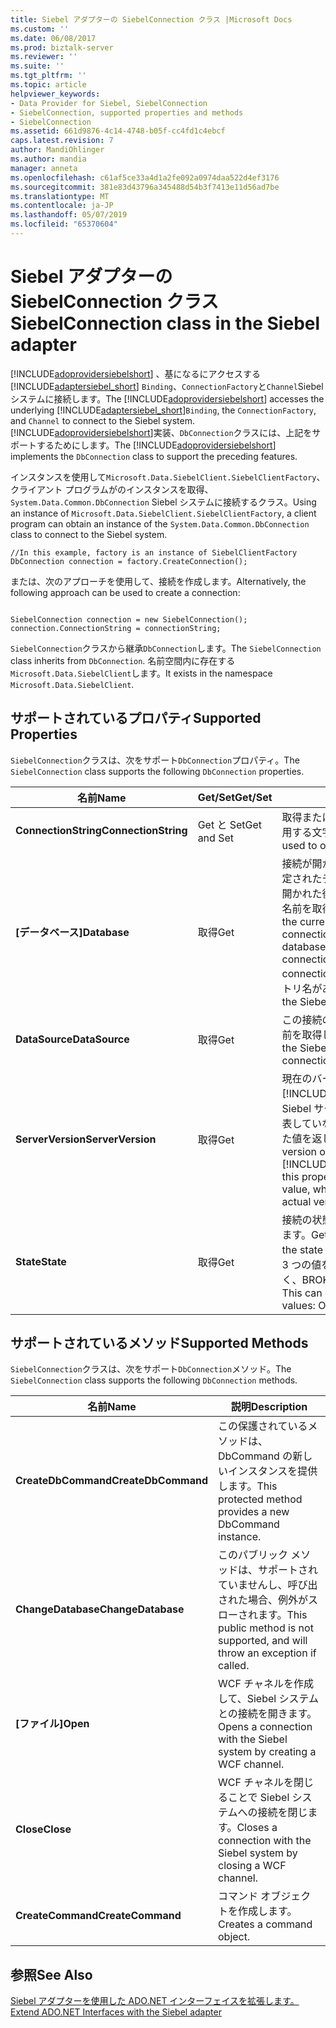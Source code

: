 ```yaml
---
title: Siebel アダプターの SiebelConnection クラス |Microsoft Docs
ms.custom: ''
ms.date: 06/08/2017
ms.prod: biztalk-server
ms.reviewer: ''
ms.suite: ''
ms.tgt_pltfrm: ''
ms.topic: article
helpviewer_keywords:
- Data Provider for Siebel, SiebelConnection
- SiebelConnection, supported properties and methods
- SiebelConnection
ms.assetid: 661d9876-4c14-4748-b05f-cc4fd1c4ebcf
caps.latest.revision: 7
author: MandiOhlinger
ms.author: mandia
manager: anneta
ms.openlocfilehash: c61af5ce33a4d1a2fe092a0974daa522d4ef3176
ms.sourcegitcommit: 381e83d43796a345488d54b3f7413e11d56ad7be
ms.translationtype: MT
ms.contentlocale: ja-JP
ms.lasthandoff: 05/07/2019
ms.locfileid: "65370604"
---
```

# <a name="siebelconnection-class-in-the-siebel-adapter"></a><span data-ttu-id="dfde5-102">Siebel アダプターの SiebelConnection クラス</span><span class="sxs-lookup"><span data-stu-id="dfde5-102">SiebelConnection class in the Siebel adapter</span></span>
<span data-ttu-id="dfde5-103">[!INCLUDE[adoprovidersiebelshort](../../includes/adoprovidersiebelshort-md.md)] 、基になるにアクセスする[!INCLUDE[adaptersiebel_short](../../includes/adaptersiebel-short-md.md)] `Binding`、`ConnectionFactory`と`Channel`Siebel システムに接続します。</span><span class="sxs-lookup"><span data-stu-id="dfde5-103">The [!INCLUDE[adoprovidersiebelshort](../../includes/adoprovidersiebelshort-md.md)] accesses the underlying [!INCLUDE[adaptersiebel_short](../../includes/adaptersiebel-short-md.md)]`Binding`, the `ConnectionFactory`, and `Channel` to connect to the Siebel system.</span></span> <span data-ttu-id="dfde5-104">[!INCLUDE[adoprovidersiebelshort](../../includes/adoprovidersiebelshort-md.md)]実装、`DbConnection`クラスには、上記をサポートするためにします。</span><span class="sxs-lookup"><span data-stu-id="dfde5-104">The [!INCLUDE[adoprovidersiebelshort](../../includes/adoprovidersiebelshort-md.md)] implements the `DbConnection` class to support the preceding features.</span></span>  

 <span data-ttu-id="dfde5-105">インスタンスを使用して`Microsoft.Data.SiebelClient.SiebelClientFactory`、クライアント プログラムがのインスタンスを取得、 `System.Data.Common.DbConnection` Siebel システムに接続するクラス。</span><span class="sxs-lookup"><span data-stu-id="dfde5-105">Using an instance of `Microsoft.Data.SiebelClient.SiebelClientFactory`, a client program can obtain an instance of the `System.Data.Common.DbConnection` class to connect to the Siebel system.</span></span>  

```  
//In this example, factory is an instance of SiebelClientFactory  
DbConnection connection = factory.CreateConnection();  
```  

 <span data-ttu-id="dfde5-106">または、次のアプローチを使用して、接続を作成します。</span><span class="sxs-lookup"><span data-stu-id="dfde5-106">Alternatively, the following approach can be used to create a connection:</span></span>  

```  

SiebelConnection connection = new SiebelConnection();  
connection.ConnectionString = connectionString;  
```  

 <span data-ttu-id="dfde5-107">`SiebelConnection`クラスから継承`DbConnection`します。</span><span class="sxs-lookup"><span data-stu-id="dfde5-107">The `SiebelConnection` class inherits from `DbConnection`.</span></span> <span data-ttu-id="dfde5-108">名前空間内に存在する`Microsoft.Data.SiebelClient`します。</span><span class="sxs-lookup"><span data-stu-id="dfde5-108">It exists in the namespace `Microsoft.Data.SiebelClient`.</span></span>  

## <a name="supported-properties"></a><span data-ttu-id="dfde5-109">サポートされているプロパティ</span><span class="sxs-lookup"><span data-stu-id="dfde5-109">Supported Properties</span></span>  
 <span data-ttu-id="dfde5-110">`SiebelConnection`クラスは、次をサポート`DbConnection`プロパティ。</span><span class="sxs-lookup"><span data-stu-id="dfde5-110">The `SiebelConnection` class supports the following `DbConnection` properties.</span></span>  


|         <span data-ttu-id="dfde5-111">名前</span><span class="sxs-lookup"><span data-stu-id="dfde5-111">Name</span></span>         |   <span data-ttu-id="dfde5-112">Get/Set</span><span class="sxs-lookup"><span data-stu-id="dfde5-112">Get/Set</span></span>   |                                                                                                      <span data-ttu-id="dfde5-113">説明</span><span class="sxs-lookup"><span data-stu-id="dfde5-113">Description</span></span>                                                                                                       |
|----------------------|-------------|------------------------------------------------------------------------------------------------------------------------------------------------------------------------------------------------------------------------|
| <span data-ttu-id="dfde5-114">**ConnectionString**</span><span class="sxs-lookup"><span data-stu-id="dfde5-114">**ConnectionString**</span></span> | <span data-ttu-id="dfde5-115">Get と Set</span><span class="sxs-lookup"><span data-stu-id="dfde5-115">Get and Set</span></span> |                                                                                  <span data-ttu-id="dfde5-116">取得または設定、接続を開くために使用する文字列。</span><span class="sxs-lookup"><span data-stu-id="dfde5-116">Gets or sets the string used to open the connection.</span></span>                                                                                  |
|     <span data-ttu-id="dfde5-117">**[データベース]**</span><span class="sxs-lookup"><span data-stu-id="dfde5-117">**Database**</span></span>     |     <span data-ttu-id="dfde5-118">取得</span><span class="sxs-lookup"><span data-stu-id="dfde5-118">Get</span></span>     |        <span data-ttu-id="dfde5-119">接続が開かれる前に、接続文字列で指定されたデータベース名または接続が開かれた後に、現在のデータベースの名前を取得します。</span><span class="sxs-lookup"><span data-stu-id="dfde5-119">Gets the name of the current database after a connection is opened, or the database name specified in the connection string before the connection is opened.</span></span> <span data-ttu-id="dfde5-120">Siebel リポジトリ名があります。</span><span class="sxs-lookup"><span data-stu-id="dfde5-120">This should be the Siebel repository name.</span></span>         |
|    <span data-ttu-id="dfde5-121">**DataSource**</span><span class="sxs-lookup"><span data-stu-id="dfde5-121">**DataSource**</span></span>    |     <span data-ttu-id="dfde5-122">取得</span><span class="sxs-lookup"><span data-stu-id="dfde5-122">Get</span></span>     |                                                                                <span data-ttu-id="dfde5-123">この接続の Siebel ゲートウェイの名前を取得します。</span><span class="sxs-lookup"><span data-stu-id="dfde5-123">Gets the name of the Siebel gateway for this connection.</span></span>                                                                                |
|  <span data-ttu-id="dfde5-124">**ServerVersion**</span><span class="sxs-lookup"><span data-stu-id="dfde5-124">**ServerVersion**</span></span>   |     <span data-ttu-id="dfde5-125">取得</span><span class="sxs-lookup"><span data-stu-id="dfde5-125">Get</span></span>     | <span data-ttu-id="dfde5-126">現在のバージョンで[!INCLUDE[adoprovidersiebelshort](../../includes/adoprovidersiebelshort-md.md)]、Siebel サーバーの実際のバージョンを表していないハード コーディングされた値を返します。</span><span class="sxs-lookup"><span data-stu-id="dfde5-126">In the current version of [!INCLUDE[adoprovidersiebelshort](../../includes/adoprovidersiebelshort-md.md)], this property returns a hard-coded value, which does not represent the actual version of the Siebel server.</span></span> |
|      <span data-ttu-id="dfde5-127">**State**</span><span class="sxs-lookup"><span data-stu-id="dfde5-127">**State**</span></span>       |     <span data-ttu-id="dfde5-128">取得</span><span class="sxs-lookup"><span data-stu-id="dfde5-128">Get</span></span>     |                                               <span data-ttu-id="dfde5-129">接続の状態を説明する文字列を取得します。</span><span class="sxs-lookup"><span data-stu-id="dfde5-129">Gets a string that describes the state of the connection.</span></span> <span data-ttu-id="dfde5-130">これは、3 つの値を含めることができます。開く、BROKEN、または終了します。</span><span class="sxs-lookup"><span data-stu-id="dfde5-130">This can contain three possible values: OPEN, BROKEN, or CLOSED.</span></span>                                               |

## <a name="supported-methods"></a><span data-ttu-id="dfde5-131">サポートされているメソッド</span><span class="sxs-lookup"><span data-stu-id="dfde5-131">Supported Methods</span></span>  
 <span data-ttu-id="dfde5-132">`SiebelConnection`クラスは、次をサポート`DbConnection`メソッド。</span><span class="sxs-lookup"><span data-stu-id="dfde5-132">The `SiebelConnection` class supports the following `DbConnection` methods.</span></span>  

|<span data-ttu-id="dfde5-133">名前</span><span class="sxs-lookup"><span data-stu-id="dfde5-133">Name</span></span>|<span data-ttu-id="dfde5-134">説明</span><span class="sxs-lookup"><span data-stu-id="dfde5-134">Description</span></span>|  
|----------|-----------------|  
|<span data-ttu-id="dfde5-135">**CreateDbCommand**</span><span class="sxs-lookup"><span data-stu-id="dfde5-135">**CreateDbCommand**</span></span>|<span data-ttu-id="dfde5-136">この保護されているメソッドは、DbCommand の新しいインスタンスを提供します。</span><span class="sxs-lookup"><span data-stu-id="dfde5-136">This protected method provides a new DbCommand instance.</span></span>|  
|<span data-ttu-id="dfde5-137">**ChangeDatabase**</span><span class="sxs-lookup"><span data-stu-id="dfde5-137">**ChangeDatabase**</span></span>|<span data-ttu-id="dfde5-138">このパブリック メソッドは、サポートされていませんし、呼び出された場合、例外がスローされます。</span><span class="sxs-lookup"><span data-stu-id="dfde5-138">This public method is not supported, and will throw an exception if called.</span></span>|  
|<span data-ttu-id="dfde5-139">**[ファイル]**</span><span class="sxs-lookup"><span data-stu-id="dfde5-139">**Open**</span></span>|<span data-ttu-id="dfde5-140">WCF チャネルを作成して、Siebel システムとの接続を開きます。</span><span class="sxs-lookup"><span data-stu-id="dfde5-140">Opens a connection with the Siebel system by creating a WCF channel.</span></span>|  
|<span data-ttu-id="dfde5-141">**Close**</span><span class="sxs-lookup"><span data-stu-id="dfde5-141">**Close**</span></span>|<span data-ttu-id="dfde5-142">WCF チャネルを閉じることで Siebel システムへの接続を閉じます。</span><span class="sxs-lookup"><span data-stu-id="dfde5-142">Closes a connection with the Siebel system by closing a WCF channel.</span></span>|  
|<span data-ttu-id="dfde5-143">**CreateCommand**</span><span class="sxs-lookup"><span data-stu-id="dfde5-143">**CreateCommand**</span></span>|<span data-ttu-id="dfde5-144">コマンド オブジェクトを作成します。</span><span class="sxs-lookup"><span data-stu-id="dfde5-144">Creates a command object.</span></span>|  

## <a name="see-also"></a><span data-ttu-id="dfde5-145">参照</span><span class="sxs-lookup"><span data-stu-id="dfde5-145">See Also</span></span>  
 [<span data-ttu-id="dfde5-146">Siebel アダプターを使用した ADO.NET インターフェイスを拡張します。</span><span class="sxs-lookup"><span data-stu-id="dfde5-146">Extend ADO.NET Interfaces with the Siebel adapter</span></span>](../../adapters-and-accelerators/adapter-siebel/extend-ado-net-interfaces-with-the-siebel-adapter.md)